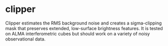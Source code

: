 # clipper
Clipper estimates the RMS background noise and creates a sigma-clipping mask that preserves extended, low-surface brightness features. It is tested on ALMA interferometric cubes but should work on a variety of noisy observational data.
